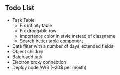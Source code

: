## Todo List

* Task Table
  * Fix infinity table
  * Fix draggable row
  * Importance color in style instead of classname 
  * Search better table component
* Date filter with a number of days, extended fields
* Object children 
* Batch add task
* Electron proxy connection
* Deploy node AWS (~20$ per month)

